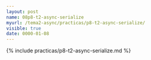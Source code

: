```yaml
---
layout: post
name: 08p8-t2-async-serialize
myurl: /tema2-async/practicas/p8-t2-async-serialize/
visible: true
date: 0000-01-08
---
```


{% include practicas/p8-t2-async-serialize.md %}
